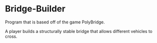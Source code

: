 # Bridge-Builder

Program that is based off of the game PolyBridge.

A player builds a structurally stable bridge that allows different vehicles to cross.